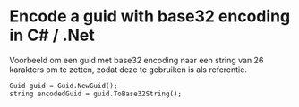 # Encode a guid with base32 encoding in C# / .Net

Voorbeeld om een guid met base32 encoding naar een string van 26 karakters om te zetten, zodat deze te gebruiken is als referentie.

	Guid guid = Guid.NewGuid();
	string encodedGuid = guid.ToBase32String();


